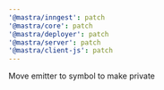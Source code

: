 ```yaml
---
'@mastra/inngest': patch
'@mastra/core': patch
'@mastra/deployer': patch
'@mastra/server': patch
'@mastra/client-js': patch
---
```


Move emitter to symbol to make private

